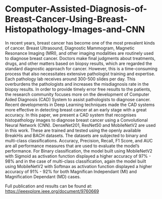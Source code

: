 # Computer-Assisted-Diagnosis-of-Breast-Cancer-Using-Breast-Histopathology-Images-and-CNN

In recent years, breast cancer has become one of the most prevalent kinds of cancer. Breast Ultrasound, Diagnostic Mammogram, Magnetic Resonance Imaging (MRI), and other imaging modalities are routinely used to diagnose breast cancer. Doctors make final judgments about treatments, drugs, and other matters based on biopsy results, which are regarded the standard diagnostic approach for cancer. However, this is a time-consuming process that also necessitates extensive pathologist training and expertise. Each pathology lab receives around 300-500 slides per day. This overburdens the pathologists and increases the misdiagnosis rate in the biopsy results. In order to provide timely error free results to the patients, the research community focuses more on the development of Computer Aided Diagnosis (CAD) System to assist pathologists to diagnose cancer. Recent developments in Deep Learning techniques made the CAD systems more effective in detecting breast cancer at an early stage with a great accuracy. In this paper, we present a CAD system that recognises histopathology images to diagnose breast cancer using a Convolutional Neural Network (CNN). DenseNet201, ResNet50 and MobileNetV2 are used in this work. These are trained and tested using the openly available BreakHis and BACH datasets. The datasets are subjected to binary and multi-class classifications. Accuracy, Precision, Recall, F1 Score, and AUC are all performance measures that are used to evaluate the model’s performance. For Binary classification, the model built using MobileNetV2 with Sigmoid as activation function displayed a higher accuracy of 97% - 98% and in the case of multi-class classification, again the model built using MobileNetV2 with Softmax as activation function displayed a higher accuracy of 91% - 92% for both Magnifican Independant (MI) and Magnification Dependant (MD) cases.





Full publication and results can be found at: https://ieeexplore.ieee.org/document/9760669
